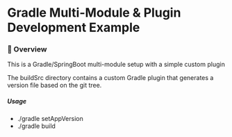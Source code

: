 # Gradle Multi-Module & Plugin Development Example

### 📌 Overview

This is a Gradle/SpringBoot multi-module setup with a simple custom plugin

The buildSrc directory contains a custom Gradle plugin that generates a version file based on the git tree.

##### Usage

- ./gradle setAppVersion
- ./gradle build
